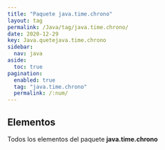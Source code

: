 ```yaml
---
title: "Paquete java.time.chrono"
layout: tag
permalink: /Java/tag/java.time.chrono/
date: 2020-12-29
key: Java.quetejava.time.chrono
sidebar: 
  nav: java
aside: 
  toc: true
pagination: 
  enabled: true
  tag: "java.time.chrono"
  permalink: /:num/
---
```


<h2>Elementos</h2>
Todos los elementos del paquete <strong>java.time.chrono</strong>
